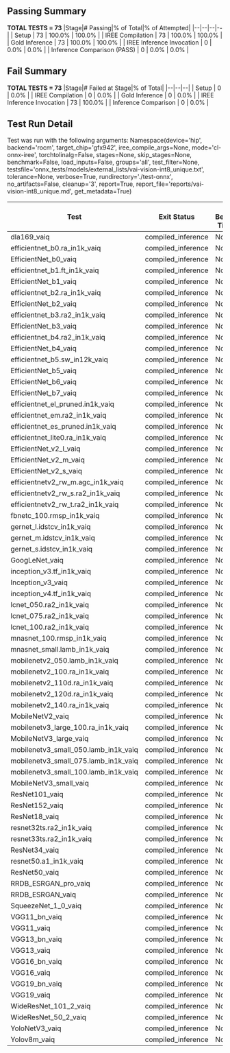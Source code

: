 ## Passing Summary

**TOTAL TESTS = 73**
|Stage|# Passing|% of Total|% of Attempted|
|--|--|--|--|
| Setup | 73 | 100.0% | 100.0% |
| IREE Compilation | 73 | 100.0% | 100.0% |
| Gold Inference | 73 | 100.0% | 100.0% |
| IREE Inference Invocation | 0 | 0.0% | 0.0% |
| Inference Comparison (PASS) | 0 | 0.0% | 0.0% |
## Fail Summary

**TOTAL TESTS = 73**
|Stage|# Failed at Stage|% of Total|
|--|--|--|
| Setup | 0 | 0.0% |
| IREE Compilation | 0 | 0.0% |
| Gold Inference | 0 | 0.0% |
| IREE Inference Invocation | 73 | 100.0% |
| Inference Comparison | 0 | 0.0% |
## Test Run Detail
Test was run with the following arguments:
Namespace(device='hip', backend='rocm', target_chip='gfx942', iree_compile_args=None, mode='cl-onnx-iree', torchtolinalg=False, stages=None, skip_stages=None, benchmark=False, load_inputs=False, groups='all', test_filter=None, testsfile='onnx_tests/models/external_lists/vai-vision-int8_unique.txt', tolerance=None, verbose=True, rundirectory='./test-onnx', no_artifacts=False, cleanup='3', report=True, report_file='reports/vai-vision-int8_unique.md', get_metadata=True)

| Test | Exit Status | Mean Benchmark Time (ms) | Notes |
|--|--|--|--|
| dla169_vaiq | compiled_inference | None | |
| efficientnet_b0.ra_in1k_vaiq | compiled_inference | None | |
| EfficientNet_b0_vaiq | compiled_inference | None | |
| efficientnet_b1.ft_in1k_vaiq | compiled_inference | None | |
| EfficientNet_b1_vaiq | compiled_inference | None | |
| efficientnet_b2.ra_in1k_vaiq | compiled_inference | None | |
| EfficientNet_b2_vaiq | compiled_inference | None | |
| efficientnet_b3.ra2_in1k_vaiq | compiled_inference | None | |
| EfficientNet_b3_vaiq | compiled_inference | None | |
| efficientnet_b4.ra2_in1k_vaiq | compiled_inference | None | |
| EfficientNet_b4_vaiq | compiled_inference | None | |
| efficientnet_b5.sw_in12k_vaiq | compiled_inference | None | |
| EfficientNet_b5_vaiq | compiled_inference | None | |
| EfficientNet_b6_vaiq | compiled_inference | None | |
| EfficientNet_b7_vaiq | compiled_inference | None | |
| efficientnet_el_pruned.in1k_vaiq | compiled_inference | None | |
| efficientnet_em.ra2_in1k_vaiq | compiled_inference | None | |
| efficientnet_es_pruned.in1k_vaiq | compiled_inference | None | |
| efficientnet_lite0.ra_in1k_vaiq | compiled_inference | None | |
| EfficientNet_v2_l_vaiq | compiled_inference | None | |
| EfficientNet_v2_m_vaiq | compiled_inference | None | |
| EfficientNet_v2_s_vaiq | compiled_inference | None | |
| efficientnetv2_rw_m.agc_in1k_vaiq | compiled_inference | None | |
| efficientnetv2_rw_s.ra2_in1k_vaiq | compiled_inference | None | |
| efficientnetv2_rw_t.ra2_in1k_vaiq | compiled_inference | None | |
| fbnetc_100.rmsp_in1k_vaiq | compiled_inference | None | |
| gernet_l.idstcv_in1k_vaiq | compiled_inference | None | |
| gernet_m.idstcv_in1k_vaiq | compiled_inference | None | |
| gernet_s.idstcv_in1k_vaiq | compiled_inference | None | |
| GoogLeNet_vaiq | compiled_inference | None | |
| inception_v3.tf_in1k_vaiq | compiled_inference | None | |
| Inception_v3_vaiq | compiled_inference | None | |
| inception_v4.tf_in1k_vaiq | compiled_inference | None | |
| lcnet_050.ra2_in1k_vaiq | compiled_inference | None | |
| lcnet_075.ra2_in1k_vaiq | compiled_inference | None | |
| lcnet_100.ra2_in1k_vaiq | compiled_inference | None | |
| mnasnet_100.rmsp_in1k_vaiq | compiled_inference | None | |
| mnasnet_small.lamb_in1k_vaiq | compiled_inference | None | |
| mobilenetv2_050.lamb_in1k_vaiq | compiled_inference | None | |
| mobilenetv2_100.ra_in1k_vaiq | compiled_inference | None | |
| mobilenetv2_110d.ra_in1k_vaiq | compiled_inference | None | |
| mobilenetv2_120d.ra_in1k_vaiq | compiled_inference | None | |
| mobilenetv2_140.ra_in1k_vaiq | compiled_inference | None | |
| MobileNetV2_vaiq | compiled_inference | None | |
| mobilenetv3_large_100.ra_in1k_vaiq | compiled_inference | None | |
| MobileNetV3_large_vaiq | compiled_inference | None | |
| mobilenetv3_small_050.lamb_in1k_vaiq | compiled_inference | None | |
| mobilenetv3_small_075.lamb_in1k_vaiq | compiled_inference | None | |
| mobilenetv3_small_100.lamb_in1k_vaiq | compiled_inference | None | |
| MobileNetV3_small_vaiq | compiled_inference | None | |
| ResNet101_vaiq | compiled_inference | None | |
| ResNet152_vaiq | compiled_inference | None | |
| ResNet18_vaiq | compiled_inference | None | |
| resnet32ts.ra2_in1k_vaiq | compiled_inference | None | |
| resnet33ts.ra2_in1k_vaiq | compiled_inference | None | |
| ResNet34_vaiq | compiled_inference | None | |
| resnet50.a1_in1k_vaiq | compiled_inference | None | |
| ResNet50_vaiq | compiled_inference | None | |
| RRDB_ESRGAN_pro_vaiq | compiled_inference | None | |
| RRDB_ESRGAN_vaiq | compiled_inference | None | |
| SqueezeNet_1_0_vaiq | compiled_inference | None | |
| VGG11_bn_vaiq | compiled_inference | None | |
| VGG11_vaiq | compiled_inference | None | |
| VGG13_bn_vaiq | compiled_inference | None | |
| VGG13_vaiq | compiled_inference | None | |
| VGG16_bn_vaiq | compiled_inference | None | |
| VGG16_vaiq | compiled_inference | None | |
| VGG19_bn_vaiq | compiled_inference | None | |
| VGG19_vaiq | compiled_inference | None | |
| WideResNet_101_2_vaiq | compiled_inference | None | |
| WideResNet_50_2_vaiq | compiled_inference | None | |
| YoloNetV3_vaiq | compiled_inference | None | |
| Yolov8m_vaiq | compiled_inference | None | |
